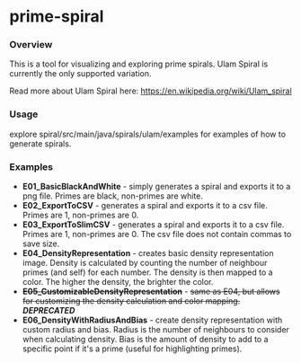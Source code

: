 # prime-spiral

### Overview

This is a tool for visualizing and exploring prime spirals. Ulam Spiral is currently the only supported variation.

Read more about Ulam Spiral here: https://en.wikipedia.org/wiki/Ulam_spiral

### Usage

explore spiral/src/main/java/spirals/ulam/examples for examples of how to generate spirals.

### Examples

- **E01_BasicBlackAndWhite** - simply generates a spiral and exports it to a png file. Primes are black, non-primes are
  white.
- **E02_ExportToCSV** - generates a spiral and exports it to a csv file. Primes are 1, non-primes are 0.
- **E03_ExportToSlimCSV** - generates a spiral and exports it to a csv file. Primes are 1, non-primes are 0. The csv
  file does not contain commas to save size.
- **E04_DensityRepresentation** - creates basic density representation image. Density is calculated by counting the
  number of neighbour primes (and self) for each number. The density is then mapped to a color. The higher the density,
  the brighter the color.
- **~~E05_CustomizableDensityRepresentation~~** - ~~same as E04, but allows for customizing the density calculation and color
  mapping.~~ **_DEPRECATED_**
- **E06_DensityWithRadiusAndBias** - create density representation with custom radius and bias. Radius is the number of
  neighbours to consider when calculating density. Bias is the amount of density to add to a specific point if it's a
  prime (useful for highlighting primes).